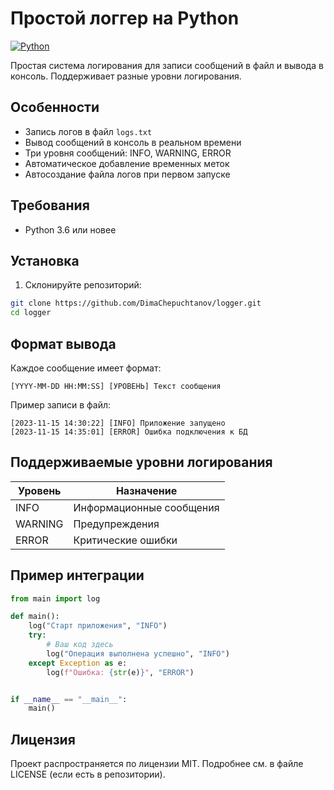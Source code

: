 # Простой логгер на Python

[![Python](https://img.shields.io/badge/Python-3.6%2B-blue)](https://www.python.org/)

Простая система логирования для записи сообщений в файл и вывода в консоль. Поддерживает разные уровни логирования.

## Особенности
- Запись логов в файл `logs.txt`
- Вывод сообщений в консоль в реальном времени
- Три уровня сообщений: INFO, WARNING, ERROR
- Автоматическое добавление временных меток
- Автосоздание файла логов при первом запуске

## Требования
- Python 3.6 или новее

## Установка
1. Склонируйте репозиторий:
```bash
git clone https://github.com/DimaChepuchtanov/logger.git
cd logger
```

## Формат вывода
Каждое сообщение имеет формат:

```text
[YYYY-MM-DD HH:MM:SS] [УРОВЕНЬ] Текст сообщения
```
Пример записи в файл:

```text
[2023-11-15 14:30:22] [INFO] Приложение запущено
[2023-11-15 14:35:01] [ERROR] Ошибка подключения к БД
```

## Поддерживаемые уровни логирования

| Уровень | Назначение |
|----------|----------|
| INFO | Информационные сообщения |
| WARNING | Предупреждения |
| ERROR | Критические ошибки |

## Пример интеграции
```python
from main import log

def main():
    log("Старт приложения", "INFO")
    try:
        # Ваш код здесь
        log("Операция выполнена успешно", "INFO")
    except Exception as e:
        log(f"Ошибка: {str(e)}", "ERROR")


if __name__ == "__main__":
    main()
```
## Лицензия
Проект распространяется по лицензии MIT. Подробнее см. в файле LICENSE (если есть в репозитории).
